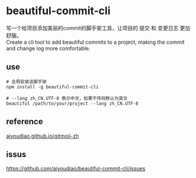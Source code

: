 # beautiful-commit-cli

写一个给项目添加美丽的commit的脚手架工具，让项目的 提交 和 变更日志 更加舒服。\
Create a cli tool to add beautiful commits to a project, making the commit and change log more comfortable.


## use

```
# 全局安装该脚手架
npm install -g beautiful-commit-cli

# --lang zh_CN.UTF-8 表示中文，如果不传则默认为英文
beautiful /path/to/your/project --lang zh_CN.UTF-8
```

## reference

[aiyoudiao.github.io/gitmoji-zh](https://aiyoudiao.github.io/gitmoji-zh/)


## issus

https://github.com/aiyoudiao/beautiful-commit-cli/issues
